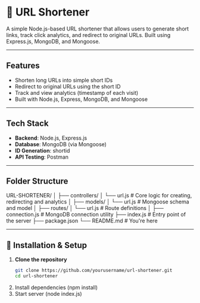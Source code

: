 # 🔗 URL Shortener

A simple Node.js-based URL shortener that allows users to generate short links, track click analytics, and redirect to original URLs. Built using Express.js, MongoDB, and Mongoose.

---

## Features

-  Shorten long URLs into simple short IDs
-  Redirect to original URLs using the short ID
-  Track and view analytics (timestamp of each visit)
-  Built with Node.js, Express, MongoDB, and Mongoose

---

## Tech Stack

- **Backend**: Node.js, Express.js
- **Database**: MongoDB (via Mongoose)
- **ID Generation**: shortid
- **API Testing**: Postman

---

## Folder Structure
URL-SHORTENER/
│
├── controllers/
│ └── url.js # Core logic for creating, redirecting and analytics
│
├── models/
│ └── url.js # Mongoose schema and model
│
├── routes/
│ └── url.js # Route definitions
│
├── connection.js # MongoDB connection utility
├── index.js # Entry point of the server
├── package.json
└── README.md # You're here


---

## 🔧 Installation & Setup

1. **Clone the repository**
   ```bash
   git clone https://github.com/yourusername/url-shortener.git
   cd url-shortener
2. Install dependencies (npm install)
3. Start server (node index.js)

